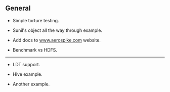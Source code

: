 General
----------------------------------------------------------------

* Simple torture testing.

* Sunil's object all the way through example.

* Add docs to www.aerospike.com website.

* Benchmark vs HDFS.

----------------

* LDT support.

* Hive example.

* Another example.
